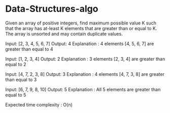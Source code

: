 # Data-Structures-algo

Given an array of positive integers, find maximum possible value K such that the array has at-least K elements that are greater than or equal to K. The array is unsorted and may contain duplicate values.

Input: [2, 3, 4, 5, 6, 7]
Output: 4
Explanation : 4 elements [4, 5, 6, 7] 
            are greater than equal to 4

Input: [1, 2, 3, 4]
Output: 2
Explanation : 3 elements [2, 3, 4] are 
               greater than equal to 2

Input: [4, 7, 2, 3, 8]
Output: 3 
Explanation : 4 elements [4, 7, 3, 8] 
          are greater than equal to 3
 

Input: [6, 7, 9, 8, 10]
Output: 5
Explanation : All 5 elements are greater
              than equal to 5 
              
Expected time complexity : O(n)
